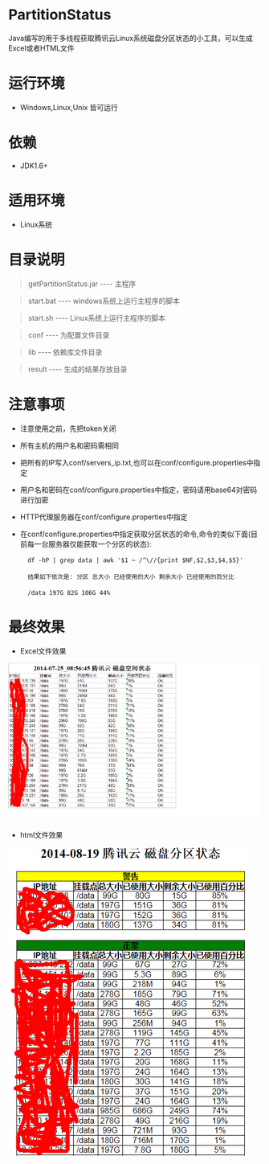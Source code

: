 PartitionStatus
===============

Java编写的用于多线程获取腾讯云Linux系统磁盘分区状态的小工具，可以生成Excel或者HTML文件


运行环境
===============

* Windows,Linux,Unix 皆可运行


依赖
===============

* JDK1.6+


适用环境
===============

* Linux系统


目录说明
===============

> getPartitionStatus.jar  ---- 主程序

> start.bat   ---- windows系统上运行主程序的脚本

> start.sh   ---- Linux系统上运行主程序的脚本

> conf      ---- 为配置文件目录

> lib       ---- 依赖库文件目录

> result    ---- 生成的结果存放目录


注意事项
===============

* 注意使用之前，先把token关闭

* 所有主机的用户名和密码需相同

* 把所有的IP写入conf/servers_ip.txt,也可以在conf/configure.properties中指定

* 用户名和密码在conf/configure.properties中指定，密码请用base64对密码进行加密

* HTTP代理服务器在conf/configure.properties中指定

* 在conf/configure.properties中指定获取分区状态的命令,命令的类似下面(目前每一台服务器仅能获取一个分区的状态):

        df -hP | grep data | awk '$1 ~ /^\//{print $NF,$2,$3,$4,$5}' 
        
        结果如下依次是: 分区 总大小 已经使用的大小 剩余大小 已经使用的百分比
        
        /data 197G 82G 106G 44%


最终效果
===============

* Excel文件效果

![Excel](/demo/excel_demo.png)


* html文件效果

![html](/demo/html_demo.png)
